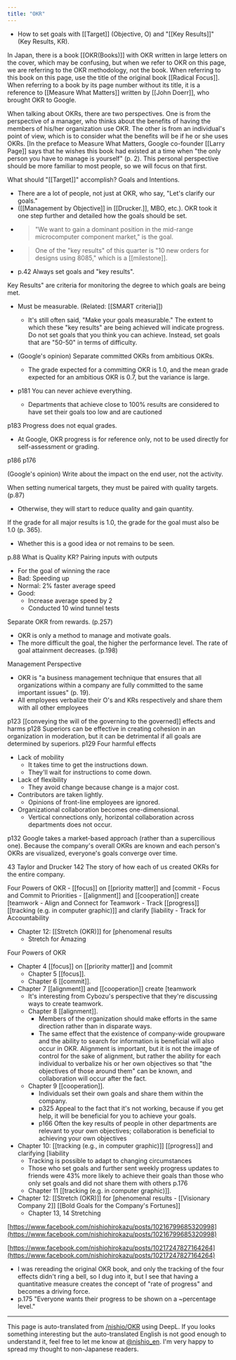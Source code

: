 ```yaml
---
title: "OKR"
---
```


- How to set goals with [[Target]] (Objective, O) and "[[Key Results]]" (Key Results, KR).

In Japan, there is a book [[OKR(Books)]] with OKR written in large letters on the cover, which may be confusing, but when we refer to OKR on this page, we are referring to the OKR methodology, not the book. When referring to this book on this page, use the title of the original book [[Radical Focus]]. When referring to a book by its page number without its title, it is a reference to [[Measure What Matters]] written by [[John Doerr]], who brought OKR to Google.

When talking about OKRs, there are two perspectives. One is from the perspective of a manager, who thinks about the benefits of having the members of his/her organization use OKR. The other is from an individual's point of view, which is to consider what the benefits will be if he or she uses OKRs. [In the preface to Measure What Matters, Google co-founder [[Larry Page]] says that he wishes this book had existed at a time when "the only person you have to manage is yourself" (p. 2). This personal perspective should be more familiar to most people, so we will focus on that first.

What should "[[Target]]" accomplish? Goals and Intentions.
- There are a lot of people, not just at OKR, who say, "Let's clarify our goals."
- ([[Management by Objective]] in [[Drucker.]], MBO, etc.).
OKR took it one step further and detailed how the goals should be set.
- > "We want to gain a dominant position in the mid-range microcomputer component market," is the goal.
- > One of the "key results" of this quarter is "10 new orders for designs using 8085," which is a [[milestone]].
- p.42
Always set goals and "key results".

Key Results" are criteria for monitoring the degree to which goals are being met.
- Must be measurable. (Related: [[SMART criteria]])
    - It's still often said, "Make your goals measurable."
The extent to which these "key results" are being achieved will indicate progress.
Do not set goals that you think you can achieve. Instead, set goals that are "50-50" in terms of difficulty.
- (Google's opinion) Separate committed OKRs from ambitious OKRs.
    - The grade expected for a committing OKR is 1.0, and the mean grade expected for an ambitious OKR is 0.7, but the variance is large.

- p181 You can never achieve everything.
    - Departments that achieve close to 100% results are considered to have set their goals too low and are cautioned


p183 Progress does not equal grades.
- At Google, OKR progress is for reference only, not to be used directly for self-assessment or grading.

p186
p176

(Google's opinion) Write about the impact on the end user, not the activity.

When setting numerical targets, they must be paired with quality targets. (p.87)
- Otherwise, they will start to reduce quality and gain quantity.

If the grade for all major results is 1.0, the grade for the goal must also be 1.0 (p. 365).
- Whether this is a good idea or not remains to be seen.

p.88 What is Quality KR? Pairing inputs with outputs
- For the goal of winning the race
- Bad: Speeding up
- Normal: 2% faster average speed
- Good:
    - Increase average speed by 2
    - Conducted 10 wind tunnel tests


Separate OKR from rewards. (p.257)
- OKR is only a method to manage and motivate goals.
- The more difficult the goal, the higher the performance level. The rate of goal attainment decreases. (p.198)



Management Perspective
- OKR is "a business management technique that ensures that all organizations within a company are fully committed to the same important issues" (p. 19).
- All employees verbalize their O's and KRs respectively and share them with all other employees

p123 [[conveying the will of the governing to the governed]] effects and harms
p128 Superiors can be effective in creating cohesion in an organization in moderation, but it can be detrimental if all goals are determined by superiors.
p129 Four harmful effects
- Lack of mobility
    - It takes time to get the instructions down.
    - They'll wait for instructions to come down.
- Lack of flexibility
    - They avoid change because change is a major cost.
- Contributors are taken lightly.
    - Opinions of front-line employees are ignored.
- Organizational collaboration becomes one-dimensional.
    - Vertical connections only, horizontal collaboration across departments does not occur.

p132 Google takes a market-based approach (rather than a supercilious one). Because the company's overall OKRs are known and each person's OKRs are visualized, everyone's goals converge over time.

43 Taylor and Drucker
142 The story of how each of us created OKRs for the entire company.

Four Powers of OKR
    - [[focus]] on [[priority matter]] and [commit
    - Focus and Commit to Priorities
    - [[alignment]] and [[cooperation]] create [teamwork
    - Align and Connect for Teamwork
    - Track [[progress]] [[tracking (e.g. in computer graphic)]] and clarify [liability
    - Track for Accountability
- Chapter 12: [[Stretch (OKR)]] for [phenomenal results
    - Stretch for Amazing

Four Powers of OKR
- Chapter 4 [[focus]] on [[priority matter]] and [commit
    - Chapter 5 [[focus]].
    - Chapter 6 [[commit]].
- Chapter 7 [[alignment]] and [[cooperation]] create [teamwork
    - It's interesting from Cybozu's perspective that they're discussing ways to create teamwork.
    - Chapter 8 [[alignment]].
        - Members of the organization should make efforts in the same direction rather than in disparate ways.
        - The same effect that the existence of company-wide groupware and the ability to search for information is beneficial will also occur in OKR. Alignment is important, but it is not the image of control for the sake of alignment, but rather the ability for each individual to verbalize his or her own objectives so that "the objectives of those around them" can be known, and collaboration will occur after the fact.
    - Chapter 9 [[cooperation]].
        - Individuals set their own goals and share them within the company.
        - p325 Appeal to the fact that it's not working, because if you get help, it will be beneficial for you to achieve your goals.
        - p166 Often the key results of people in other departments are relevant to your own objectives; collaboration is beneficial to achieving your own objectives
- Chapter 10: [[tracking (e.g., in computer graphic)]] [[progress]] and clarifying [liability
    - Tracking is possible to adapt to changing circumstances
    - Those who set goals and further sent weekly progress updates to friends were 43% more likely to achieve their goals than those who only set goals and did not share them with others p.176
    - Chapter 11 [[tracking (e.g. in computer graphic)]].
- Chapter 12: [[Stretch (OKR)]] for [phenomenal results
        - [[Visionary Company 2]]   [[Bold Goals for the Company's Fortunes]]
    - Chapter 13, 14 Stretching

[https://www.facebook.com/nishiohirokazu/posts/10216799685320998](https://www.facebook.com/nishiohirokazu/posts/10216799685320998)

[https://www.facebook.com/nishiohirokazu/posts/10217247827164264](https://www.facebook.com/nishiohirokazu/posts/10217247827164264)
- I was rereading the original OKR book, and only the tracking of the four effects didn't ring a bell, so I dug into it, but I see that having a quantitative measure creates the concept of "rate of progress" and becomes a driving force.
- p.175 "Everyone wants their progress to be shown on a ~percentage level."

---
This page is auto-translated from [/nishio/OKR](https://scrapbox.io/nishio/OKR) using DeepL. If you looks something interesting but the auto-translated English is not good enough to understand it, feel free to let me know at [@nishio_en](https://twitter.com/nishio_en). I'm very happy to spread my thought to non-Japanese readers.